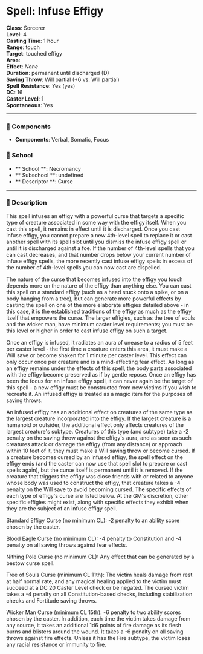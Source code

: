 
# Spell: Infuse Effigy
**Class**: Sorcerer  
**Level**: 4  
**Casting Time**: 1 hour  
**Range**: touch  
**Target**: touched effigy  
**Area**:   
**Effect**: _None_  
**Duration**: permanent until discharged (D)  
**Saving Throw**: Will partial (+6 vs. Will partial)  
**Spell Resistance**: Yes (yes)  
**DC**: 16  
**Caster Level**: 1  
**Spontaneous**: Yes

---

### 🔮 Components
- **Components**: Verbal, Somatic, Focus

### 🏫 School
- ** School **: Necromancy
- ** Subschool **: undefined
- ** Descriptor **: Curse
---

### 📜 Description
This spell infuses an effigy with a powerful curse that targets a specific type of creature associated in some way with the effigy itself. When you cast this spell, it remains in effect until it is discharged. Once you cast infuse effigy, you cannot prepare a new 4th-level spell to replace it or cast another spell with its spell slot until you dismiss the infuse effigy spell or until it is discharged against a foe. If the number of 4th-level spells that you can cast decreases, and that number drops below your current number of infuse effigy spells, the more recently cast infuse effigy spells in excess of the number of 4th-level spells you can now cast are dispelled.

The nature of the curse that becomes infused into the effigy you touch depends more on the nature of the effigy than anything else. You can cast this spell on a standard effigy (such as a head stuck onto a spike, or on a body hanging from a tree), but can generate more powerful effects by casting the spell on one of the more elaborate effigies detailed above - in this case, it is the established traditions of the effigy as much as the effigy itself that empowers the curse. The larger effigies, such as the tree of souls and the wicker man, have minimum caster level requirements; you must be this level or higher in order to cast infuse effigy on such a target.

Once an effigy is infused, it radiates an aura of unease to a radius of 5 feet per caster level - the first time a creature enters this area, it must make a Will save or become shaken for 1 minute per caster level. This effect can only occur once per creature and is a mind-affecting fear effect. As long as an effigy remains under the effects of this spell, the body parts associated with the effigy become preserved as if by gentle repose. Once an effigy has been the focus for an infuse effigy spell, it can never again be the target of this spell - a new effigy must be constructed from new victims if you wish to recreate it. An infused effigy is treated as a magic item for the purposes of saving throws.

An infused effigy has an additional effect on creatures of the same type as the largest creature incorporated into the effigy. If the largest creature is a humanoid or outsider, the additional effect only affects creatures of the largest creature's subtype. Creatures of this type (and subtype) take a -2 penalty on the saving throw against the effigy's aura, and as soon as such creatures attack or damage the effigy (from any distance) or approach within 10 feet of it, they must make a Will saving throw or become cursed. If a creature becomes cursed by an infused effigy, the spell effect on the effigy ends (and the caster can now use that spell slot to prepare or cast spells again), but the curse itself is permanent until it is removed. If the creature that triggers the effigy was close friends with or related to anyone whose body was used to construct the effigy, that creature takes a -4 penalty on the Will save to avoid becoming cursed. The specific effects of each type of effigy's curse are listed below. At the GM's discretion, other specific effigies might exist, along with specific effects they exhibit when they are the subject of an infuse effigy spell.

Standard Effigy Curse (no minimum CL): -2 penalty to an ability score chosen by the caster.

Blood Eagle Curse (no minimum CL): -4 penalty to Constitution and -4 penalty on all saving throws against fear effects.

Nithing Pole Curse (no minimum CL): Any effect that can be generated by a bestow curse spell.

Tree of Souls Curse (minimum CL 11th): The victim heals damage from rest at half normal rate, and any magical healing applied to the victim must succeed at a DC 20 Caster Level check or be negated. The cursed victim takes a -4 penalty on all Constitution-based checks, including stabilization checks and Fortitude saving throws.

Wicker Man Curse (minimum CL 15th): -6 penalty to two ability scores chosen by the caster. In addition, each time the victim takes damage from any source, it takes an additional 1d6 points of fire damage as its flesh burns and blisters around the wound. It takes a -6 penalty on all saving throws against fire effects. Unless it has the Fire subtype, the victim loses any racial resistance or immunity to fire.
